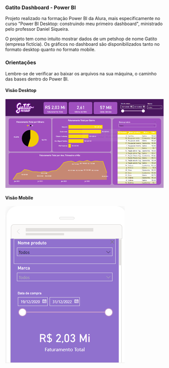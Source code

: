 ### Gatito Dashboard - Power BI

<p>Projeto realizado na formação Power BI da Alura, mais especificamente no curso "Power BI Desktop: construindo meu primeiro dashboard", ministrado pelo professor Daniel Siqueira.</p>

<p>O projeto tem como intuito mostrar dados de um petshop de nome Gatito (empresa fictícia). Os gráficos no dashboard são disponibilizados tanto no formato desktop quanto no formato mobile.</p>

### Orientações

<p>Lembre-se de verificar ao baixar os arquivos na sua máquina, o caminho das bases dentro do Power BI.</p>

#### Visão Desktop 
![alt text](image.png)


#### Visão Mobile
![alt text](image-1.png)

